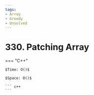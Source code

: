 ```yaml
---
tags:
- Array
- Greedy
- Unsolved
---
```



# 330. Patching Array

=== "C++"

    $Time: O()$

    $Space: O()$

    ``` c++
    ```